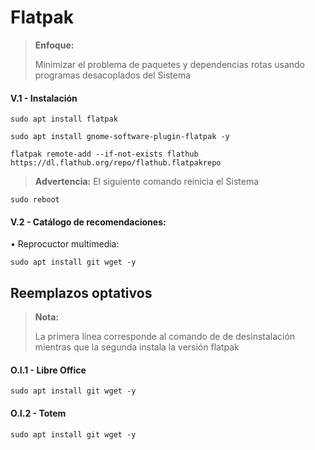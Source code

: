 # Flatpak

> **Enfoque:**
> <p> <p>
>  
> Minimizar el problema de paquetes y dependencias rotas usando programas desacoplados del Sistema 

#### V.1 - Instalación

~~~
sudo apt install flatpak
~~~

~~~
sudo apt install gnome-software-plugin-flatpak -y
~~~

~~~
flatpak remote-add --if-not-exists flathub https://dl.flathub.org/repo/flathub.flatpakrepo
~~~

> **Advertencia:** El siguiente comando reinicia el Sistema
~~~
sudo reboot
~~~

#### V.2 - Catálogo de recomendaciones:


• Reprocuctor multimedia:

~~~
sudo apt install git wget -y
~~~

## Reemplazos optativos

> **Nota:**
> <p> <p>
>  
> La primera línea corresponde al comando de de desinstalación mientras que la segunda instala la versión flatpak


#### O.I.1 - Libre Office

~~~
sudo apt install git wget -y
~~~

#### O.I.2 - Totem

~~~
sudo apt install git wget -y
~~~


